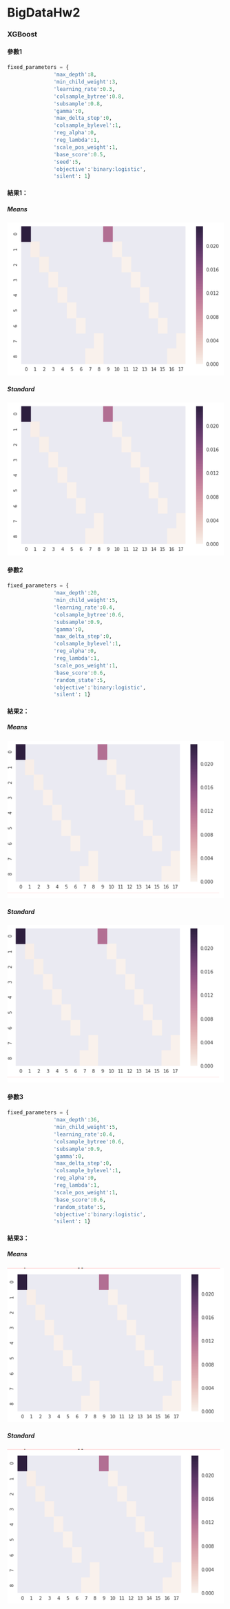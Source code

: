 # BigDataHw2

### XGBoost

#### 參數1
```python
fixed_parameters = {
               'max_depth':8,
               'min_child_weight':3,
               'learning_rate':0.3,
               'colsample_bytree':0.8,
               'subsample':0.8,
               'gamma':0,
               'max_delta_step':0,
               'colsample_bylevel':1,
               'reg_alpha':0,
               'reg_lambda':1,
               'scale_pos_weight':1,
               'base_score':0.5,
               'seed':5,
               'objective':'binary:logistic',
               'silent': 1}
```
#### 結果1：
##### Means
![](https://github.com/taida957789/BigDataHw2/blob/master/xgboost1_mean.png)
##### Standard
![](https://github.com/taida957789/BigDataHw2/blob/master/xgboost1_mean.png)



#### 參數2
```python
fixed_parameters = {
               'max_depth':20,
               'min_child_weight':5,
               'learning_rate':0.4,
               'colsample_bytree':0.6,
               'subsample':0.9,
               'gamma':0,
               'max_delta_step':0,
               'colsample_bylevel':1,
               'reg_alpha':0,
               'reg_lambda':1,
               'scale_pos_weight':1,
               'base_score':0.6,
               'random_state':5,
               'objective':'binary:logistic',
               'silent': 1}
```
#### 結果2：
##### Means
![](https://github.com/taida957789/BigDataHw2/blob/master/xgboost2_mean.png)
##### Standard
![](https://github.com/taida957789/BigDataHw2/blob/master/xgboost2_mean.png)


#### 參數3
```python
fixed_parameters = {
               'max_depth':36,
               'min_child_weight':5,
               'learning_rate':0.4,
               'colsample_bytree':0.6,
               'subsample':0.9,
               'gamma':0,
               'max_delta_step':0,
               'colsample_bylevel':1,
               'reg_alpha':0,
               'reg_lambda':1,
               'scale_pos_weight':1,
               'base_score':0.6,
               'random_state':5,
               'objective':'binary:logistic',
               'silent': 1}
```
#### 結果3：
##### Means
![](https://github.com/taida957789/BigDataHw2/blob/master/xgboost3_mean.png)
##### Standard
![](https://github.com/taida957789/BigDataHw2/blob/master/xgboost3_mean.png)
